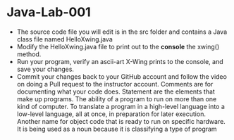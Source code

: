 # Java-Lab-001

* The source code file you will edit is in the src folder and contains a Java class file named HelloXwing.java
* Modify the HelloXwing.java file to print out to the **console** the xwing() method.
* Run your program, verify an ascii-art X-Wing prints to the console, and save your changes.
* Commit your changes back to your GitHub account and follow the video on doing a Pull request to the instructor account.
Comments are for documenting what your code does. Statement are the elements that make up programs.
The ability of a program to run on more than one kind of computer.
To translate a program in a high-level language into a low-level language, all at once, in preparation for later execution.
Another name for object code that is ready to run on specific hardware. It is being used as a noun because it is classifying a type of program

